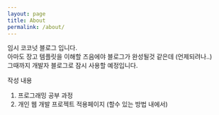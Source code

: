 ```yaml
---
layout: page
title: About
permalink: /about/
---
```


임시 코코넛 블로그 입니다. <br />
아마도 장고 템플릿을 이해할 즈음에야 블로그가 완성될것 같은데 (언제되려나..) <br />
그때까지 개발자 블로그로 잠시 사용할 예정입니다.

작성 내용
 1. 프로그래밍 공부 과정
 2. 개인 웹 개발 프로젝트 적용페이지 (할수 있는 방법 내에서)
